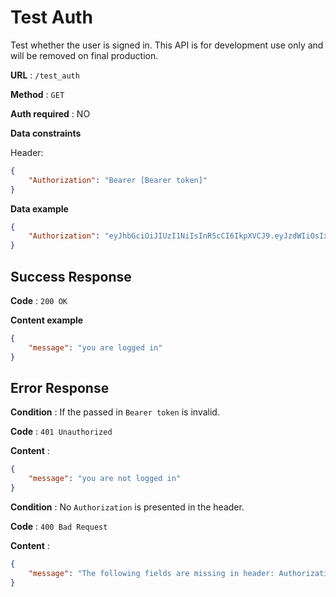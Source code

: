 # Test Auth

Test whether the user is signed in. This API is for development use only and will be removed on final production.

**URL** : `/test_auth`

**Method** : `GET`

**Auth required** : NO

**Data constraints**

Header:
```json
{
    "Authorization": "Bearer [Bearer token]"
}
```

**Data example**

```json
{
    "Authorization": "eyJhbGciOiJIUzI1NiIsInR5cCI6IkpXVCJ9.eyJzdWIiOsIxMjM0NTY3ODkwIiwibmFtZSI6IkpvaG4gRG9lIiwiaWF0IjzxNTE2MjM5MDIyfQ.SflKxwRJSMeKKF2QT4fwpMeJf36POk6yJi_adQssw5c"
}
```

## Success Response

**Code** : `200 OK`

**Content example**

```json
{
    "message": "you are logged in"
}
```

## Error Response

**Condition** : If the passed in `Bearer token` is invalid.

**Code** : `401 Unauthorized`

**Content** :

```json
{
    "message": "you are not logged in"
}
```

**Condition** : No `Authorization` is presented in the header.

**Code** : `400 Bad Request`

**Content** :

```json
{
    "message": "The following fields are missing in header: Authorization"
}
```
